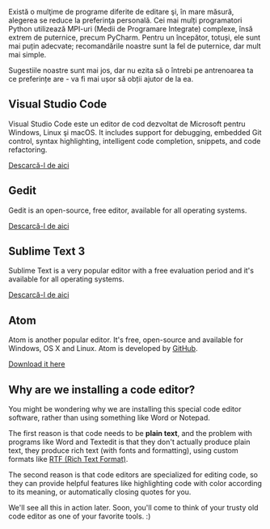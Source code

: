 Există o mulţime de programe diferite de editare şi, în mare măsură, alegerea se reduce la preferinţa personală. Cei mai mulți programatori Python utilizează MPI-uri (Medii de Programare Integrate) complexe, însă extrem de puternice, precum PyCharm. Pentru un începător, totuși, ele sunt mai puțin adecvate; recomandările noastre sunt la fel de puternice, dar mult mai simple.

Sugestiile noastre sunt mai jos, dar nu ezita să o întrebi pe antrenoarea ta ce preferințe are - va fi mai ușor să obții ajutor de la ea.

## Visual Studio Code

Visual Studio Code este un editor de cod dezvoltat de Microsoft pentru Windows, Linux şi macOS. It includes support for debugging, embedded Git control, syntax highlighting, intelligent code completion, snippets, and code refactoring.

[Descarcă-l de aici](https://code.visualstudio.com/)

## Gedit

Gedit is an open-source, free editor, available for all operating systems.

[Descarcă-l de aici](https://wiki.gnome.org/Apps/Gedit#Download)

## Sublime Text 3

Sublime Text is a very popular editor with a free evaluation period and it's available for all operating systems.

[Descarcă-l de aici](https://www.sublimetext.com/3)

## Atom

Atom is another popular editor. It's free, open-source and available for Windows, OS X and Linux. Atom is developed by [GitHub](https://github.com/).

[Download it here](https://atom.io/)

## Why are we installing a code editor?

You might be wondering why we are installing this special code editor software, rather than using something like Word or Notepad.

The first reason is that code needs to be **plain text**, and the problem with programs like Word and Textedit is that they don't actually produce plain text, they produce rich text (with fonts and formatting), using custom formats like [RTF (Rich Text Format)](https://en.wikipedia.org/wiki/Rich_Text_Format).

The second reason is that code editors are specialized for editing code, so they can provide helpful features like highlighting code with color according to its meaning, or automatically closing quotes for you.

We'll see all this in action later. Soon, you'll come to think of your trusty old code editor as one of your favorite tools. :)